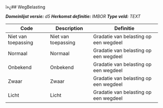 ï»¿## WegBelasting

*__Domeinlijst versie:__ d5*
*__Herkomst definitie:__ IMBOR*
*__Type veld:__ TEXT*

|__Code__ |__Description__ |__Definitie__	|
|	---	|	---	|   ---	| 
| Niet van toepassing | Niet van toepassing | Gradatie van belasting op een wegdeel |
| Normaal | Normaal | Gradatie van belasting op een wegdeel |
| Onbekend | Onbekend | Gradatie van belasting op een wegdeel |
| Zwaar | Zwaar | Gradatie van belasting op een wegdeel |
| Licht | Licht | Gradatie van belasting op een wegdeel |
